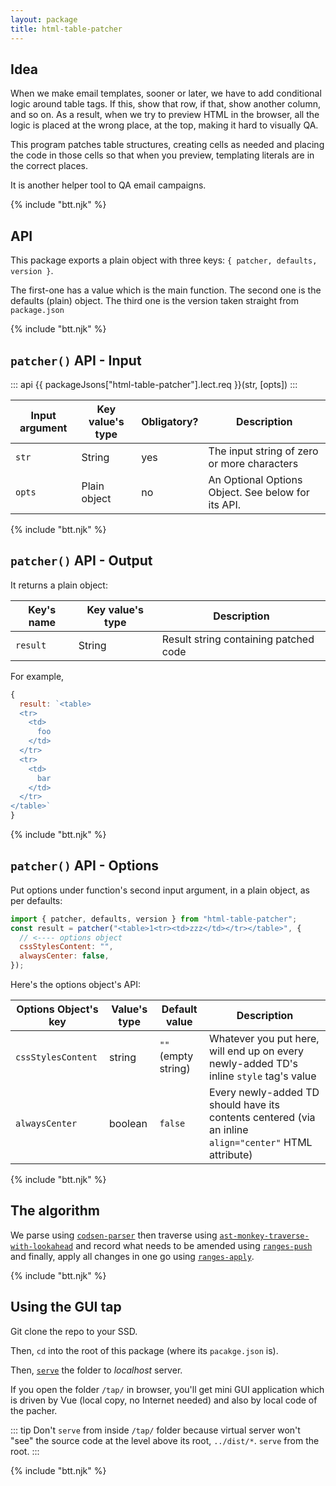 ```yaml
---
layout: package
title: html-table-patcher
---
```


## Idea

When we make email templates, sooner or later, we have to add conditional logic around table tags. If this, show that row, if that, show another column, and so on. As a result, when we try to preview HTML in the browser, all the logic is placed at the wrong place, at the top, making it hard to visually QA.

This program patches table structures, creating cells as needed and placing the code in those cells so that when you preview, templating literals are in the correct places.

It is another helper tool to QA email campaigns.

{% include "btt.njk" %}

## API

This package exports a plain object with three keys: `{ patcher, defaults, version }`.

The first-one has a value which is the main function.
The second one is the defaults (plain) object.
The third one is the version taken straight from `package.json`

{% include "btt.njk" %}

## `patcher()` API - Input

::: api
{{ packageJsons["html-table-patcher"].lect.req }}(str, [opts])
:::

| Input argument | Key value's type | Obligatory? | Description                                        |
| -------------- | ---------------- | ----------- | -------------------------------------------------- |
| `str`          | String           | yes         | The input string of zero or more characters        |
| `opts`         | Plain object     | no          | An Optional Options Object. See below for its API. |

{% include "btt.njk" %}

## `patcher()` API - Output

It returns a plain object:

| Key's name | Key value's type | Description                           |
| ---------- | ---------------- | ------------------------------------- |
| `result`   | String           | Result string containing patched code |

For example,

```js
{
  result: `<table>
  <tr>
    <td>
      foo
    </td>
  </tr>
  <tr>
    <td>
      bar
    </td>
  </tr>
</table>`
}
```

{% include "btt.njk" %}

## `patcher()` API - Options

Put options under function's second input argument, in a plain object, as per defaults:

```js
import { patcher, defaults, version } from "html-table-patcher";
const result = patcher("<table>1<tr><td>zzz</td></tr></table>", {
  // <---- options object
  cssStylesContent: "",
  alwaysCenter: false,
});
```

Here's the options object's API:

| Options Object's key | Value's type | Default value       | Description                                                                                            |
| -------------------- | ------------ | ------------------- | ------------------------------------------------------------------------------------------------------ |
| `cssStylesContent`   | string       | `""` (empty string) | Whatever you put here, will end up on every newly-added TD's inline `style` tag's value                |
| `alwaysCenter`       | boolean      | `false`             | Every newly-added TD should have its contents centered (via an inline `align="center"` HTML attribute) |

{% include "btt.njk" %}

## The algorithm

We parse using [`codsen-parser`](/os/codsen-parser/) then traverse using [`ast-monkey-traverse-with-lookahead`](/os/ast-monkey-traverse-with-lookahead/) and record what needs to be amended using [`ranges-push`](/os/ranges-push/) and finally, apply all changes in one go using [`ranges-apply`](/os/ranges-apply/).

{% include "btt.njk" %}

## Using the GUI tap

Git clone the repo to your SSD.

Then, `cd` into the root of this package (where its `pacakge.json` is).

Then, [`serve`](https://www.npmjs.com/package/serve) the folder to _localhost_ server.

If you open the folder `/tap/` in browser, you'll get mini GUI application which is driven by Vue (local copy, no Internet needed) and also by local code of the pacher.

::: tip
Don't `serve` from inside `/tap/` folder because virtual server won't "see" the source code at the level above its root, `../dist/*`. `serve` from the root.
:::

{% include "btt.njk" %}
